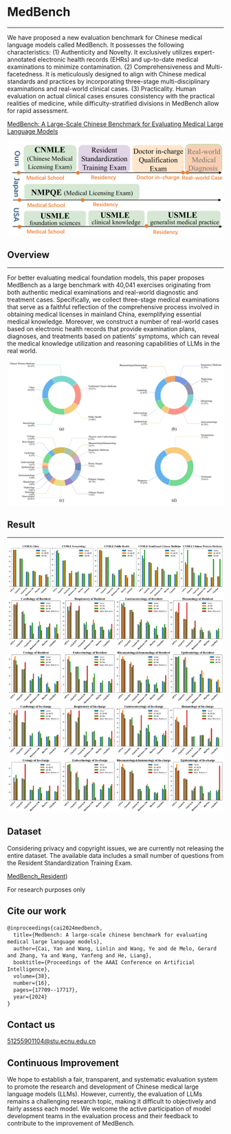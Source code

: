 # MedBench
___
We have proposed a new evaluation benchmark for Chinese medical language models called MedBench. It possesses the following characteristics: (1) Authenticity and Novelty. It exclusively utilizes expert-annotated electronic health records (EHRs) and up-to-date medical examinations to minimize contamination. (2) Comprehensiveness and Multi-facetedness. It is meticulously designed to align with Chinese medical standards and practices by incorporating three-stage multi-disciplinary examinations and real-world clinical cases. (3) Practicality. Human evaluation on actual clinical cases ensures consistency with the practical realities of medicine, while difficulty-stratified divisions in MedBench allow for rapid assessment.

[MedBench: A Large-Scale Chinese Benchmark for Evaluating Medical Large Language Models](https://arxiv.org/abs/2312.12806)

<img src="img/three_stage.png" alt="three_stage.png" width="500">

## Overview
___
For better evaluating medical foundation models, this paper proposes MedBench as a large benchmark with 40,041 exercises originating from both authentic medical examinations and real-world diagnostic and treatment cases. Specifically, we collect three-stage medical examinations that serve as a faithful reflection of the comprehensive process involved in obtaining medical licenses in mainland China, exemplifying essential medical knowledge. Moreover, we construct a number of real-world cases based on electronic health records that provide examination plans, diagnoses, and treatments based on patients’ symptoms, which can reveal the medical knowledge utilization and reasoning capabilities of LLMs in the real world.

![Overview](img/questionsSum.png)

## Result
___
![results](img/results_on_departments.png)

## Dataset
Considering privacy and copyright issues, we are currently not releasing the entire dataset. The available data includes a small number of questions from the Resident Standardization Training Exam.

[MedBench_Resident](https://huggingface.co/datasets/nhyydt/MedBench_Resident))

For research purposes only

## Cite our work
```
@inproceedings{cai2024medbench,
  title={Medbench: A large-scale chinese benchmark for evaluating medical large language models},
  author={Cai, Yan and Wang, Linlin and Wang, Ye and de Melo, Gerard and Zhang, Ya and Wang, Yanfeng and He, Liang},
  booktitle={Proceedings of the AAAI Conference on Artificial Intelligence},
  volume={38},
  number={16},
  pages={17709--17717},
  year={2024}
}
```

## Contact us
51255901104@stu.ecnu.edu.cn

## Continuous Improvement
We hope to establish a fair, transparent, and systematic evaluation system to promote the research and development of Chinese medical large language models (LLMs). However, currently, the evaluation of LLMs remains a challenging research topic, making it difficult to objectively and fairly assess each model. We welcome the active participation of model development teams in the evaluation process and their feedback to contribute to the improvement of MedBench.

